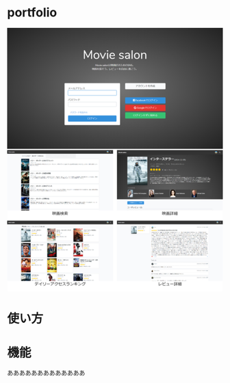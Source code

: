 # portfolio
![aaaa](https://github.com/Tomoya-Naganawa/portfolio/blob/images/app_screenshot1.png)
![aaaa](https://github.com/Tomoya-Naganawa/portfolio/blob/images/app_pages.jpg)
# 使い方

# 機能
あああああああああああああ
